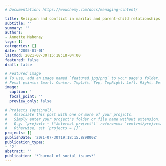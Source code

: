 ```yaml
---
# Documentation: https://wowchemy.com/docs/managing-content/

title: Religion and conflict in marital and parent-child relationships.
subtitle: ''
summary: ''
authors:
- Annette Mahoney
tags: []
categories: []
date: '2005-01-01'
lastmod: 2021-07-30T15:18:18-04:00
featured: false
draft: false

# Featured image
# To use, add an image named `featured.jpg/png` to your page's folder.
# Focal points: Smart, Center, TopLeft, Top, TopRight, Left, Right, BottomLeft, Bottom, BottomRight.
image:
  caption: ''
  focal_point: ''
  preview_only: false

# Projects (optional).
#   Associate this post with one or more of your projects.
#   Simply enter your project's folder or file name without extension.
#   E.g. `projects = ["internal-project"]` references `content/project/deep-learning/index.md`.
#   Otherwise, set `projects = []`.
projects: []
publishDate: '2021-07-30T19:18:15.889800Z'
publication_types:
- '2'
abstract: ''
publication: '*Journal of social issues*'
---
```

